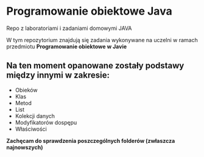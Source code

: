 # Programowanie obiektowe Java
Repo z laboratoriami i zadaniami domowymi JAVA

W tym repozytorium znajdują się zadania wykonywane na uczelni w ramach przedmiotu **Programowanie obiektowe w Javie**

## Na ten moment opanowane zostały podstawy między innymi w zakresie:
* Obieków
* Klas
* Metod
* List
* Kolekcji danych
* Modyfikatorów dospępu
* Właściwości

**Zachęcam do sprawdzenia poszczególnych folderów (zwłaszcza najnowszych)**
